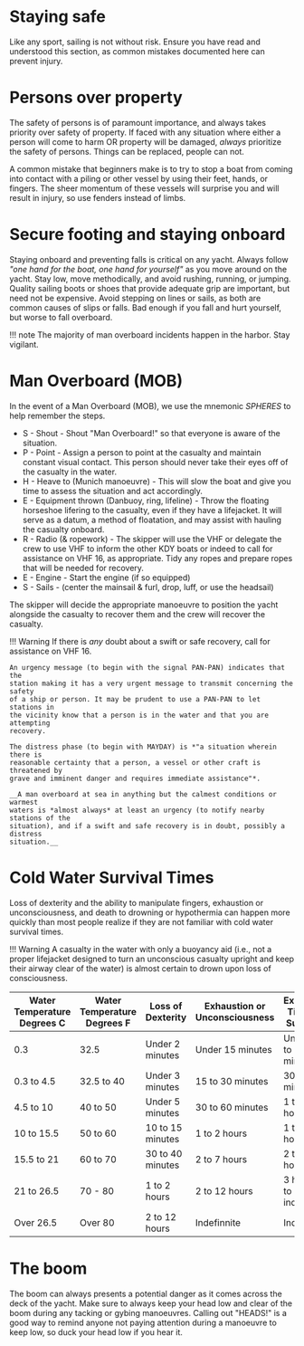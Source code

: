 # Staying safe

Like any sport, sailing is not without risk. Ensure you have read and
understood this section, as common mistakes documented here can prevent injury.

# Persons over property

The safety of persons is of paramount importance, and always takes priority
over safety of property. If faced with any situation where either a person will
come to harm OR property will be damaged, *always* prioritize the safety of
persons. Things can be replaced, people can not.

A common mistake that beginners make is to try to stop a boat from coming into
contact with a piling or other vessel by using their feet, hands, or fingers.
The sheer momentum of these vessels will surprise you and will result in
injury, so use fenders instead of limbs.

# Secure footing and staying onboard

Staying onboard and preventing falls is critical on any yacht. Always follow
*"one hand for the boat, one hand for yourself"* as you move around on the
yacht. Stay low, move methodically, and avoid rushing, running, or jumping.
Quality sailing boots or shoes that provide adequate grip are important, but
need not be expensive. Avoid stepping on lines or sails, as both are common
causes of slips or falls. Bad enough if you fall and hurt yourself, but worse
to fall overboard.

!!! note
    The majority of man overboard incidents happen in the harbor. Stay
    vigilant.

# Man Overboard (MOB)

In the event of a Man Overboard (MOB), we use the mnemonic *SPHERES* to help
remember the steps.

- S - Shout - Shout "Man Overboard!" so that everyone is aware of the situation.
- P - Point - Assign a person to point at the casualty and maintain constant
  visual contact. This person should never take their eyes off of the casualty
  in the water.
- H - Heave to (Munich manoeuvre) - This will slow the boat and give you time to
  assess the situation and act accordingly.
- E - Equipment thrown (Danbuoy, ring, lifeline) - Throw the floating
  horseshoe lifering to the casualty, even if they have a lifejacket. It will
  serve as a datum, a method of floatation, and may assist with hauling the
  casualty onboard.
- R - Radio (& ropework) - The skipper will use the VHF or delegate the crew to
  use VHF to inform the other KDY boats or indeed to call for assistance on VHF
  16, as appropriate. Tidy any ropes and prepare ropes that will be needed for
  recovery.
- E - Engine - Start the engine (if so equipped)
- S - Sails - (center the mainsail & furl, drop, luff, or use the headsail)

The skipper will decide the appropriate manoeuvre to position the yacht
alongside the casualty to recover them and the crew will recover the casualty.

!!! Warning
    If there is *any* doubt about a swift or safe recovery, call for assistance
    on VHF 16.

    An urgency message (to begin with the signal PAN-PAN) indicates that the
    station making it has a very urgent message to transmit concerning the safety
    of a ship or person. It may be prudent to use a PAN-PAN to let stations in
    the vicinity know that a person is in the water and that you are attempting
    recovery.

    The distress phase (to begin with MAYDAY) is *"a situation wherein there is
    reasonable certainty that a person, a vessel or other craft is threatened by
    grave and imminent danger and requires immediate assistance"*.

    __A man overboard at sea in anything but the calmest conditions or warmest
    waters is *almost always* at least an urgency (to notify nearby stations of the
    situation), and if a swift and safe recovery is in doubt, possibly a distress
    situation.__

# Cold Water Survival Times

Loss of dexterity and the ability to manipulate fingers, exhaustion or
unconsciousness, and death to drowning or hypothermia can happen more quickly
than most people realize if they are not familiar with cold water survival
times.

!!! Warning
    A casualty in the water with only a buoyancy aid (i.e., not a proper
    lifejacket designed to turn an unconscious casualty upright and keep their
    airway clear of the water) is almost certain to drown upon loss of
    consciousness.

| Water Temperature Degrees C | Water Temperature Degrees F | Loss of Dexterity | Exhaustion or Unconsciousness | Expected Time of Survival |
|-----------------------------|-----------------------------|-------------------|-------------------------------|---------------------------|
| 0.3 | 32.5 | Under 2 minutes | Under 15 minutes | Under 15 to 45 minutes |
| 0.3 to 4.5 | 32.5 to 40 | Under 3 minutes | 15 to 30 minutes | 30 to 90 minutes |
| 4.5 to 10 | 40 to 50 | Under 5 minutes | 30 to 60 minutes | 1 to 3 hours |
| 10 to 15.5 | 50 to 60 | 10 to 15 minutes | 1 to 2 hours | 1 to 6 hours |
| 15.5 to 21 | 60 to 70 | 30 to 40 minutes | 2 to 7 hours | 2 to 40 hours |
| 21 to 26.5 | 70 - 80 | 1 to 2 hours | 2 to 12 hours | 3 hours to indefinite |
| Over 26.5 | Over 80 | 2 to 12 hours | Indefinnite | Indefinite |

# The boom

The boom can always presents a potential danger as it comes across the deck of
the yacht. Make sure to always keep your head low and clear of the boom during
any tacking or gybing manoeuvres. Calling out "HEADS!" is a good way to remind
anyone not paying attention during a manoeuvre to keep low, so duck your head
low if you hear it.
